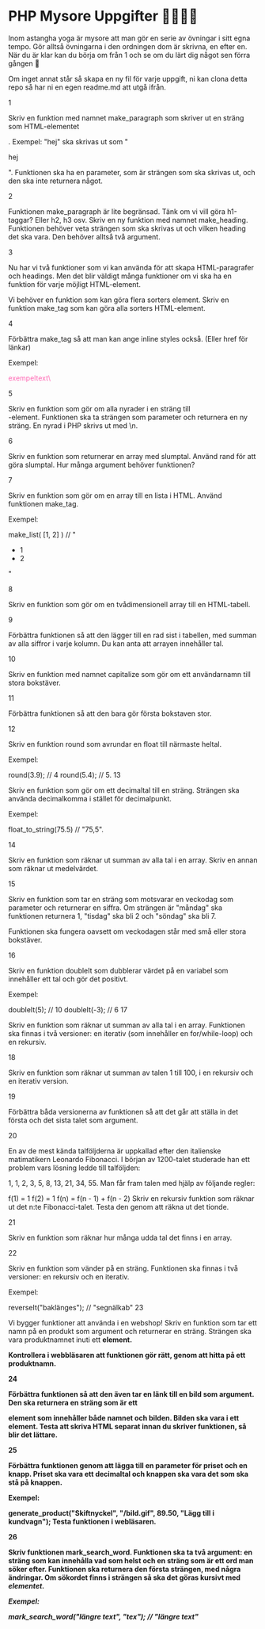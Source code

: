 # PHP Mysore Uppgifter 🧘‍♀️🧘‍♂️

Inom astangha yoga är mysore att man gör en serie av övningar i sitt egna tempo. Gör alltså övningarna i den ordningen dom är skrivna, en efter en. När du är klar kan du börja om från 1 och se om du lärt dig något sen förra gången 🙂

Om inget annat står så skapa en ny fil för varje uppgift, ni kan clona detta repo så har ni en egen readme.md att utgå ifrån.

1

Skriv en funktion med namnet make_paragraph som skriver ut en sträng som HTML-elementet <p>. Exempel: "hej" ska skrivas ut som "<p>hej</p>". Funktionen ska ha en parameter, som är strängen som ska skrivas ut, och den ska inte returnera något.

2

Funktionen make_paragraph är lite begränsad. Tänk om vi vill göra h1-taggar? Eller h2, h3 osv. Skriv en ny funktion med namnet make_heading. Funktionen behöver veta strängen som ska skrivas ut och vilken heading det ska vara. Den behöver alltså två argument.

3

Nu har vi två funktioner som vi kan använda för att skapa HTML-paragrafer och headings. Men det blir väldigt många funktioner om vi ska ha en funktion för varje möjligt HTML-element.

Vi behöver en funktion som kan göra flera sorters element. Skriv en funktion make_tag som kan göra alla sorters HTML-element.

4

Förbättra make_tag så att man kan ange inline styles också. (Eller href för länkar)

Exempel:

<p style="color: hotpink;">exempeltext\</p>

5

Skriv en funktion som gör om alla nyrader i en sträng till <br>-element. Funktionen ska ta strängen som parameter och returnera en ny sträng. En nyrad i PHP skrivs ut med \\n.

6

Skriv en funktion som returnerar en array med slumptal. Använd rand för att göra slumptal. Hur många argument behöver funktionen?

7

Skriv en funktion som gör om en array till en lista i HTML. Använd funktionen make_tag.

Exempel:

make_list( [1, 2] ) // "<ul> <li>1</li> <li>2</li> </ul>"

8

Skriv en funktion som gör om en tvådimensionell array till en HTML-tabell.

9

Förbättra funktionen så att den lägger till en rad sist i tabellen, med summan av alla siffror i varje kolumn. Du kan anta att arrayen innehåller tal.

10

Skriv en funktion med namnet capitalize som gör om ett användarnamn till stora bokstäver.

11

Förbättra funktionen så att den bara gör första bokstaven stor.

12

Skriv en funktion round som avrundar en float till närmaste heltal.

Exempel:

round(3.9); // 4
round(5.4); // 5.
13

Skriv en funktion som gör om ett decimaltal till en sträng. Strängen ska använda decimalkomma i stället för decimalpunkt.

Exempel:

float_to_string(75.5) // "75,5".

14

Skriv en funktion som räknar ut summan av alla tal i en array. Skriv en annan som räknar ut medelvärdet.

15

Skriv en funktion som tar en sträng som motsvarar en veckodag som parameter och returnerar en siffra. Om strängen är "måndag" ska funktionen returnera 1, "tisdag" ska bli 2 och "söndag" ska bli 7.

Funktionen ska fungera oavsett om veckodagen står med små eller stora bokstäver.

16

Skriv en funktion doubleIt som dubblerar värdet på en variabel som innehåller ett tal och gör det positivt.

Exempel:

doubleIt(5); // 10
doubleIt(-3); // 6
17

Skriv en funktion som räknar ut summan av alla tal i en array. Funktionen ska finnas i två versioner: en iterativ (som innehåller en for/while-loop) och en rekursiv.

18

Skriv en funktion som räknar ut summan av talen 1 till 100, i en rekursiv och en iterativ version.

19

Förbättra båda versionerna av funktionen så att det går att ställa in det första och det sista talet som argument.

20

En av de mest kända talföljderna är uppkallad efter den italienske matimatikern Leonardo Fibonacci. I början av 1200-talet studerade han ett problem vars lösning ledde till talföljden:

1, 1, 2, 3, 5, 8, 13, 21, 34, 55.
Man får fram talen med hjälp av följande regler:

f(1) = 1
f(2) = 1
f(n) = f(n - 1) + f(n - 2)
Skriv en rekursiv funktion som räknar ut det n:te Fibonacci-talet. Testa den genom att räkna ut det tionde.

21

Skriv en funktion som räknar hur många udda tal det finns i en array.

22

Skriv en funktion som vänder på en sträng. Funktionen ska finnas i två versioner: en rekursiv och en iterativ.

Exempel:

reverseIt("baklänges"); // "segnälkab"
23

Vi bygger funktioner att använda i en webshop! Skriv en funktion som tar ett namn på en produkt som argument och returnerar en sträng. Strängen ska vara produktnamnet inuti ett <strong> element.

Kontrollera i webbläsaren att funktionen gör rätt, genom att hitta på ett produktnamn.

24

Förbättra funktionen så att den även tar en länk till en bild som argument. Den ska returnera en sträng som är ett <div> element som innehåller både namnet och bilden. Bilden ska vara i ett <img> element. Testa att skriva HTML separat innan du skriver funktionen, så blir det lättare.

25

Förbättra funktionen genom att lägga till en parameter för priset och en knapp. Priset ska vara ett decimaltal och knappen ska vara det som ska stå på knappen.

Exempel:

generate_product("Skiftnyckel", "/bild.gif", 89.50, "Lägg till i kundvagn");
Testa funktionen i webläsaren.

26

Skriv funktionen mark_search_word. Funktionen ska ta två argument: en sträng som kan innehålla vad som helst och en sträng som är ett ord man söker efter. Funktionen ska returnera den första strängen, med några ändringar. Om sökordet finns i strängen så ska det göras kursivt med <em> elementet.

Exempel:

mark_search_word("längre text", "tex"); // "längre <em>tex</em>t"
